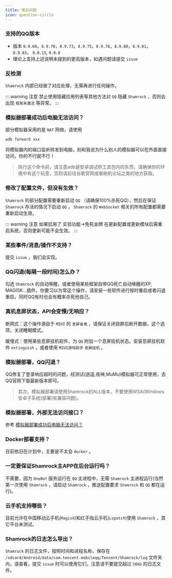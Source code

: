 ```yaml
---
title: 常见问题
icon: question-circle
---
```


### 支持的QQ版本

- 版本 `8.9.68`，`8.9.70`，`8.9.73`，`8.9.75`，`8.9.78`，`8.9.80`，`8.9.81`，`8.9.83`， `9.0.15`, `9.0.8`
- 理论上支持上述说明未提到的更高版本，如遇问题请提交 `issue`

### 反检测

`Shamrock` 内部已经做了对应处理，无需再进行任何操作。

::: warning 注意
禁止使用隐藏应用列表等其他方法对 `QQ` 隐藏 `Shamrock` ，否则会出现 `框架未激活` 等异常。
:::

### 模拟器部署成功后电脑无法访问？

部分模拟器采用的是 `NAT` 网络，请使用

```shell
adb forward xxx
```

将模拟器内的端口监听转发到电脑，别和我说为什么别人的模拟器可以在外面直接访问，你的不行就不行！

> 执行这个命令前，请注意adb是安卓调试桥工具包内的东西，请确保你的环境中有这个玩意，否则请前往谷歌官网或者刷机论坛之类的地方获取。

### 修改了配置文件，但没有生效？

`Shamrock` 的部分配置需要重新启动 `QQ` （请确保100%杀死QQ），然后在保证 `Shamrock` 存活的情况下启动 `QQ` ， `Shamrock` 的 `WebSocket` 相关的所有配置都需要重新启动生效。

::: warning 注意
如果启用了 实验功能->免死金牌 在更新配置或更新模块后需重启系统，否则更新可能不会生效。
:::

### 某些事件/消息/操作不支持？

提交 `issue` ，我们会实现。

### QQ闪退(每隔一段时间)怎么办？

勾选 `Shamrock` 的自动唤醒，或者使用某些框架自带QQ死亡自动唤醒的XP, MAGISK...插件。你要习以为常这个操作，请安装一些软件进行按时重启或者闪退重启，同时QQ有时也会有概率杀死他自己。

### 真机息屏状态，API会变慢/无响应？

断网式：这个操作源自于 `MIUI` 的 `息屏省电` ，请保证关闭锁屏后断开数据，这个选项，关闭睡眠模式。

缓慢式：使用某些息屏挂机软件，为 `QQ` 附加一个息屏挂机状态。安装息屏挂机软件 `extinguish` ，或者使用 `MIUI游戏助手` `息屏挂机` 。

### 模拟器部署，QQ闪退？

QQ修复了登录响应超时的问题，经测试(逍遥,夜神,MuMu)模拟器可正常使用，去QQ官网下载最新版本即可。

> 其次，模拟器部署请使用Shamrock的ALL版本，不要使用WSA(Windows安卓子系统)部署(有兼容问题)。

### 模拟器部署，外部无法访问接口？

参考 [模拟器部署成功后电脑无法访问？](#模拟器部署成功后电脑无法访问)

### Docker部署支持？

目前依旧在计划中，主要是不太会 `docker` 。

### 一定要保证Shamrock主APP在后台运行吗？

不需要，因为 `OneBot` 服务运行在 `QQ` 主进程中，无需 `Shamrock` 主进程运行(当然第一次使用 `Shamrock` ，请启动 `Shamrock` ，推送配置要求 `Shamrock` 和 `QQ` 都在运行)。

### 云手机支持哪些？

目前允许在中国移动云手机(`Magisk`)和红手指云手机(`Lspatch`)使用 `Shamrock` ，其它平台未测试。

### Shamrock的日志怎么导出？

`Shamrock` 的日志文件，按照时间和进程名称，保存在 `/sdcard/Android/data/com.tencent.mobileqq/Tencent/Shamrock/log` 文件夹内，请查看，提交 `issue` 时可以使用它们，注意请不要提交超过 `50kb` 的日志文件。
